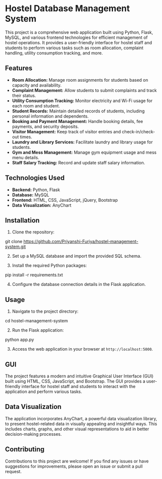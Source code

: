 # Hostel Database Management System

This project is a comprehensive web application built using Python, Flask, MySQL, and various frontend technologies for efficient management of hostel operations. It provides a user-friendly interface for hostel staff and students to perform various tasks such as room allocation, complaint handling, utility consumption tracking, and more.

## Features

- **Room Allocation:** Manage room assignments for students based on capacity and availability.
- **Complaint Management:** Allow students to submit complaints and track their status.
- **Utility Consumption Tracking:** Monitor electricity and Wi-Fi usage for each room and student.
- **Student Records:** Maintain detailed records of students, including personal information and dependents.
- **Booking and Payment Management:** Handle booking details, fee payments, and security deposits.
- **Visitor Management:** Keep track of visitor entries and check-in/check-out times.
- **Laundry and Library Services:** Facilitate laundry and library usage for students.
- **Gym and Mess Management:** Manage gym equipment usage and mess menu details.
- **Staff Salary Tracking:** Record and update staff salary information.

## Technologies Used

- **Backend:** Python, Flask
- **Database:** MySQL
- **Frontend:** HTML, CSS, JavaScript, jQuery, Bootstrap
- **Data Visualization:** AnyChart

## Installation

1. Clone the repository:


git clone https://github.com/Priyanshi-Furiya/hostel-management-system.git


2. Set up a MySQL database and import the provided SQL schema.

3. Install the required Python packages:


pip install -r requirements.txt


4. Configure the database connection details in the Flask application.

## Usage

1. Navigate to the project directory:


cd hostel-management-system


2. Run the Flask application:


python app.py


3. Access the web application in your browser at `http://localhost:5000`.

## GUI

The project features a modern and intuitive Graphical User Interface (GUI) built using HTML, CSS, JavaScript, and Bootstrap. The GUI provides a user-friendly interface for hostel staff and students to interact with the application and perform various tasks.

## Data Visualization

The application incorporates AnyChart, a powerful data visualization library, to present hostel-related data in visually appealing and insightful ways. This includes charts, graphs, and other visual representations to aid in better decision-making processes.

## Contributing

Contributions to this project are welcome! If you find any issues or have suggestions for improvements, please open an issue or submit a pull request.
